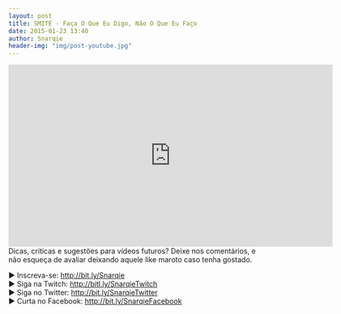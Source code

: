 ```yaml
---
layout: post
title: SMITE - Faça O Que Eu Digo, Não O Que Eu Faço
date: 2015-01-23 13:40
author: Snarqie
header-img: "img/post-youtube.jpg"
---
```

<iframe width="640" height="360" src="http://www.youtube.com/watch?v=7xiGY1Jr2yw?rel=0&amp;showinfo=0" frameborder="0" allowfullscreen></iframe>
Dicas, críticas e sugestões para vídeos futuros? Deixe nos comentários, e não esqueça de avaliar deixando aquele like maroto caso tenha gostado.

▶ Inscreva-se: <a href="http://bit.ly/Snarqie">http://bit.ly/Snarqie</a><br />
▶ Siga na Twitch: <a href="http://bitl.ly/SnarqieTwitch">http://bitl.ly/SnarqieTwitch</a><br />
▶ Siga no Twitter: <a href="http://bit.ly/SnarqieTwitter">http://bit.ly/SnarqieTwitter</a><br />
▶ Curta no Facebook: <a href="http://bit.ly/SnarqieFacebook">http://bit.ly/SnarqieFacebook</a>

